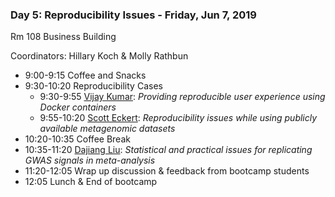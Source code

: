 ### Day 5: Reproducibility Issues - Friday, Jun 7, 2019

Rm 108  Business Building

Coordinators: Hillary Koch & Molly Rathbun

- 9:00-9:15 Coffee and Snacks
- 9:30-10:20 Reproducibility Cases
  - 9:30-9:55 [Vijay Kumar][vkumar]: *Providing reproducible user experience using Docker containers*
  - 9:55-10:20 [Scott Eckert][seckert]: *Reproducibility issues while using publicly available metagenomic datasets*
- 10:20-10:35 Coffee Break
- 10:35-11:20 [Dajiang Liu][dliu]: *Statistical and practical issues for replicating GWAS signals in meta-analysis*
- 11:20-12:05 Wrap up discussion & feedback from bootcamp students
- 12:05 Lunch & End of bootcamp

[vkumar]: https://www.huck.psu.edu/people/vijay-kumar-manickavasagam-pounraja
[seckert]: https://www.huck.psu.edu/people/scott-eckert
[dliu]: https://pennstate.pure.elsevier.com/en/persons/dajiang-liu
